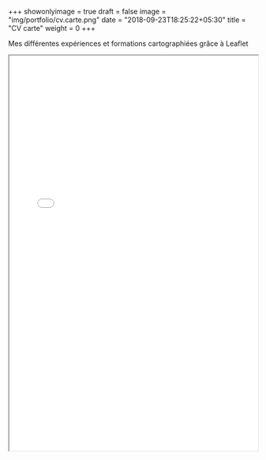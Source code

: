 
+++
showonlyimage = true
draft = false
image = "img/portfolio/cv.carte.png"
date = "2018-09-23T18:25:22+05:30"
title = "CV carte"
weight = 0
+++

Mes différentes expériences et formations cartographiées grâce à Leaflet
<!--more-->

<iframe src='/img/fig/leaflet.html' width="100%" height="800" ></iframe>